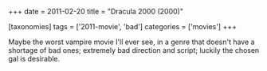 +++
date = 2011-02-20
title = "Dracula 2000 (2000)"

[taxonomies]
tags = ['2011-movie', 'bad']
categories = ['movies']
+++

Maybe the worst vampire movie I\'ll ever see, in a genre that doesn\'t
have a shortage of bad ones; extremely bad direction and script; luckily
the chosen gal is desirable.
